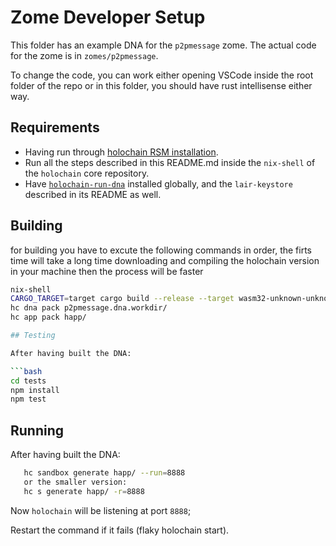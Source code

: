 # Zome Developer Setup

This folder has an example DNA for the `p2pmessage` zome. The actual code for the zome is in `zomes/p2pmessage`.

To change the code, you can work either opening VSCode inside the root folder of the repo or in this folder, you should have rust intellisense either way.

## Requirements

- Having run through [holochain RSM installation](https://github.com/holochain/holochain-dna-build-tutorial).
- Run all the steps described in this README.md inside the `nix-shell` of the `holochain` core repository.
- Have [`holochain-run-dna`](https://www.npmjs.com/package/@holochain-open-dev/holochain-run-dna) installed globally, and the `lair-keystore` described in its README as well.

## Building

for building you have to excute the following commands in order, the firts time will take a long time downloading and compiling the holochain version in your machine then the process will be faster 
```bash
nix-shell 
CARGO_TARGET=target cargo build --release --target wasm32-unknown-unknown
hc dna pack p2pmessage.dna.workdir/
hc app pack happ/

## Testing

After having built the DNA:

```bash
cd tests
npm install
npm test
```

## Running

After having built the DNA:

```bash
   hc sandbox generate happ/ --run=8888
   or the smaller version:
   hc s generate happ/ -r=8888 
```

Now `holochain` will be listening at port `8888`;

Restart the command if it fails (flaky holochain start).
